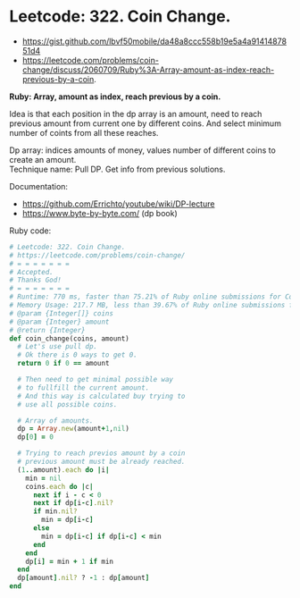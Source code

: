 # Leetcode: 322. Coin Change.

- https://gist.github.com/lbvf50mobile/da48a8ccc558b19e5a4a9141487851d4
- https://leetcode.com/problems/coin-change/discuss/2060709/Ruby%3A-Array-amount-as-index-reach-previous-by-a-coin.

**Ruby: Array, amount as index, reach previous by a coin.**

Idea is that each position in the dp array is an amount, need to reach previous amount from current one by different coins. And select minimum number of coints from all these reaches.

Dp array: indices amounts of money, values number of different coins to create an amount.  
Technique name: Pull DP. Get info from previous solutions.

Documentation:
- https://github.com/Errichto/youtube/wiki/DP-lecture
- https://www.byte-by-byte.com/ (dp book)


Ruby code:
```Ruby
# Leetcode: 322. Coin Change.
# https://leetcode.com/problems/coin-change/
# = = = = = = =
# Accepted.
# Thanks God!
# = = = = = = =
# Runtime: 770 ms, faster than 75.21% of Ruby online submissions for Coin Change.
# Memory Usage: 217.7 MB, less than 39.67% of Ruby online submissions for Coin Change.
# @param {Integer[]} coins
# @param {Integer} amount
# @return {Integer}
def coin_change(coins, amount)
  # Let's use pull dp.
  # Ok there is 0 ways to get 0.
  return 0 if 0 == amount

  # Then need to get minimal possible way
  # to fullfill the current amount.
  # And this way is calculated buy trying to
  # use all possible coins.

  # Array of amounts.
  dp = Array.new(amount+1,nil)
  dp[0] = 0

  # Trying to reach previos amount by a coin
  # previous amount must be already reached.
  (1..amount).each do |i|
    min = nil
    coins.each do |c|
      next if i - c < 0
      next if dp[i-c].nil?
      if min.nil?
        min = dp[i-c]
      else
        min = dp[i-c] if dp[i-c] < min
      end
    end
    dp[i] = min + 1 if min
  end
  dp[amount].nil? ? -1 : dp[amount]
end
```
